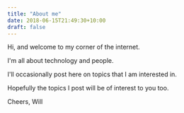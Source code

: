 ```yaml
---
title: "About me"
date: 2018-06-15T21:49:30+10:00
draft: false
---
```

Hi, and welcome to my corner of the internet.

I'm all about technology and people.

I'll occasionally post here on topics that I am interested in.

Hopefully the topics I post will be of interest to you too.

Cheers,
Will
